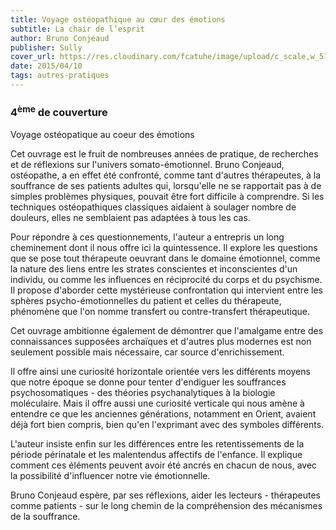 ```yaml
---
title: Voyage ostéopathique au cœur des émotions
subtitle: La chair de l’esprit
author: Bruno Conjeaud
publisher: Sully
cover_url: https://res.cloudinary.com/fcatuhe/image/upload/c_scale,w_512/v1711899163/raphaele-rodellar.fr/bibliotheque/9782354321383.jpg
date: 2015/04/10
tags: autres-pratiques
---
```


### 4<sup>ème</sup> de couverture

Voyage ostéopatique au coeur des émotions

Cet ouvrage est le fruit de nombreuses années de pratique, de recherches et de réflexions sur l'univers somato-émotionnel. Bruno Conjeaud, ostéopathe, a en effet été confronté, comme tant d'autres thérapeutes, à la souffrance de ses patients adultes qui, lorsqu'elle ne se rapportait pas à de simples problèmes physiques, pouvait être fort difficile à comprendre. Si les techniques ostéopathiques classiques aidaient à soulager nombre de douleurs, elles ne semblaient pas adaptées à tous les cas.

Pour répondre à ces questionnements, l'auteur a entrepris un long cheminement dont il nous offre ici la quintessence. Il explore les questions que se pose tout thérapeute oeuvrant dans le domaine émotionnel, comme la nature des liens entre les strates conscientes et inconscientes d'un individu, ou comme les influences en réciprocité du corps et du psychisme. Il propose d'aborder cette mystérieuse confrontation qui intervient entre les sphères psycho-émotionnelles du patient et celles du thérapeute, phénomène que l'on nomme transfert ou contre-transfert thérapeutique.

Cet ouvrage ambitionne également de démontrer que l'amalgame entre des connaissances supposées archaïques et d'autres plus modernes est non seulement possible mais nécessaire, car source d'enrichissement.

Il offre ainsi une curiosité horizontale orientée vers les différents moyens que notre époque se donne pour tenter d'endiguer les souffrances psychosomatiques - des théories psychanalytiques à la biologie moléculaire. Mais il offre aussi une curiosité verticale qui nous amène à entendre ce que les anciennes générations, notamment en Orient, avaient déjà fort bien compris, bien qu'en l'exprimant avec des symboles différents.

L'auteur insiste enfin sur les différences entre les retentissements de la période périnatale et les malentendus affectifs de l'enfance. Il explique comment ces éléments peuvent avoir été ancrés en chacun de nous, avec la possibilité d'influencer notre vie émotionnelle.

Bruno Conjeaud espère, par ses réflexions, aider les lecteurs - thérapeutes comme patients - sur le long chemin de la compréhension des mécanismes de la souffrance.

